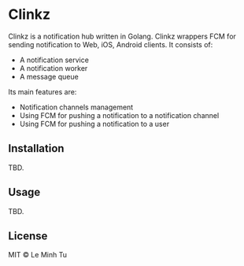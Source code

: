 # Clinkz

Clinkz is a notification hub written in Golang. Clinkz wrappers FCM for sending notification to Web, iOS, Android clients. It consists of:
- A notification service
- A notification worker
- A message queue

Its main features are:
- Notification channels management
- Using FCM for pushing a notification to a notification channel
- Using FCM for pushing a notification to a user

## Installation

TBD.

## Usage

TBD.

## License

MIT © Le Minh Tu
